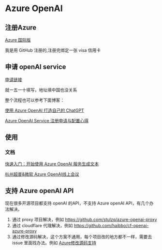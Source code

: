 # Azure OpenAI






## 注册Azure

[Azure 国际版](https://azure.microsoft.com/en-us/products/cognitive-services/openai-service?WT.mc_id=DT-MVP-5003133)

我是用 GitHub 注册的,注册完绑定一张 visa 信用卡

## 申请 openAI service 

[申请链接](https://customervoice.microsoft.com/Pages/ResponsePage.aspx?id=v4j5cvGGr0GRqy180BHbR7en2Ais5pxKtso_Pz4b1_xUOFA5Qk1UWDRBMjg0WFhPMkIzTzhKQ1dWNyQlQCN0PWcu)

就一五一十填写，地址填中国也没关系

整个流程也可以参考下面博客：

[使用 Azure OpenAI 打造自己的 ChatGPT ](https://www.cnblogs.com/stulzq/p/17271937.html)

[Azure OpenAI Service 注册申请与配置心得](https://atlassc.net/2023/04/25/azure-openai-service)

## 使用

### 文档

[快速入门：开始使用 Azure OpenAI 服务生成文本](https://learn.microsoft.com/zh-cn/azure/cognitive-services/openai/quickstart?tabs=command-line&pivots=programming-language-python)

[杭州超普&微软 Azure OpenAI线上会议](http://s6e.cn/AYtG3)



## 支持 Azure openAI API

现在很多开源项目都支持 openAI 的API，不支持 Azure openAI API，有几个办法解决。

1. 通过 proxy 项目解决，例如 https://github.com/stulzq/azure-openai-proxy
2. 通过 cloudflare 代理解决，例如 https://github.com/haibbo/cf-openai-azure-proxy
3. 通过修改源码解决，这个方案不通用，每个项目改的地方都不一样，需要去 issue 里面找办法。例如  [Azure修改源码支持](https://github.com/Yidadaa/ChatGPT-Next-Web/issues/371)



